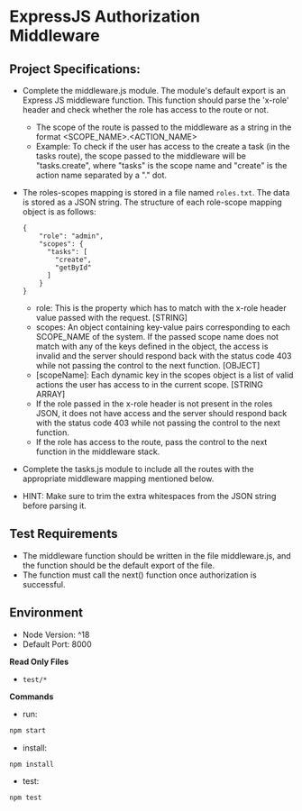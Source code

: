 # ExpressJS Authorization Middleware


## Project Specifications:

- Complete the middleware.js module. The module's default export is an Express JS middleware function. This function should parse the 'x-role' header and check whether the role has access to the route or not.
    - The scope of the route is passed to the middleware as a string in the format <SCOPE_NAME>.<ACTION_NAME>
    - Example: To check if the user has access to the create a task (in the tasks route), the scope passed to the middleware will be "tasks.create", where "tasks" is the scope name and "create" is the action name separated by a "." dot.

- The roles-scopes mapping is stored in a file named `roles.txt`. The data is stored as a JSON string. The structure of each role-scope mapping object is as follows:
    ```text
    {
        "role": "admin",
        "scopes": {
          "tasks": [
            "create",
            "getById"
          ]
        }
    }
    ```
    - role: This is the property which has to match with the x-role header value passed with the request. [STRING]
    - scopes: An object containing key-value pairs corresponding to each SCOPE_NAME of the system. If the passed scope name does not match with any of the keys defined in the object, the access is invalid and the server should respond back with the status code 403 while not passing the control to the next function. [OBJECT]
    - [scopeName]: Each dynamic key in the scopes object is a list of valid actions the user has access to in the current scope. [STRING ARRAY]
    - If the role passed in the x-role header is not present in the roles JSON, it does not have access and the server should respond back with the status code 403 while not passing the control to the next function.
    - If the role has access to the route, pass the control to the next function in the middleware stack.

- Complete the tasks.js module to include all the routes with the appropriate middleware mapping mentioned below.
- HINT: Make sure to trim the extra whitespaces from the JSON string before parsing it.

## Test Requirements
- The middleware function should be written in the file middleware.js, and the function should be the default export of the file.
- The function must call the next() function once authorization is successful.

## Environment 
- Node Version: ^18
- Default Port: 8000

**Read Only Files**
- `test/*`

**Commands**
- run: 
```bash
npm start
```
- install: 
```bash
npm install
```
- test: 
```bash
npm test
```

